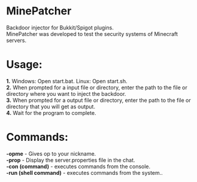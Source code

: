 # MinePatcher
Backdoor injector for Bukkit/Spigot plugins. <br/>
MinePatcher was developed to test the security systems of Minecraft servers. <br/>

# Usage:

**1.** Windows: Open start.bat. Linux: Open start.sh. <br/>
**2.** When prompted for a input file or directory, enter the path to the file or directory where you want to inject the backdoor. <br/>
**3.** When prompted for a output file or directory, enter the path to the file or directory that you will get as output. <br/>
**4.** Wait for the program to complete. <br/>

# Commands:

**-opme** - Gives op to your nickname. <br/>
**-prop** - Display the server.properties file in the chat. <br/>
**-con (command)** - executes commands from the console. <br/>
**-run (shell command)** - executes commands from the system.. <br/>
